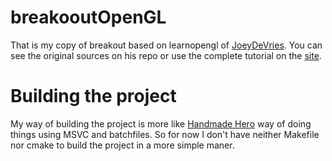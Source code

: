 # breakooutOpenGL

That is my copy of breakout based on learnopengl of [JoeyDeVries](https://github.com/JoeyDeVries/LearnOpenGL). You can see the original sources on his repo or use the complete tutorial on the [site](https://learnopengl.com/).

# Building the project
My way of building the project is more like [Handmade Hero](https://handmadehero.org/) way of doing things using MSVC and batchfiles. So for now I don't have neither Makefile nor cmake to build the project in a more simple maner. 

